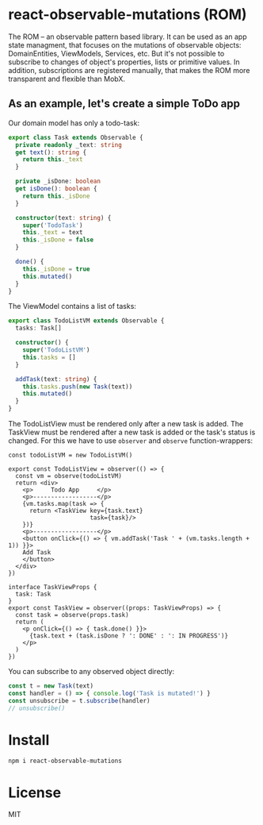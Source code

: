 # react-observable-mutations (ROM)

The ROM – an observable pattern based library. It can be used as an app state managment, that focuses on the mutations of observable objects: DomainEntities, ViewModels, Services, etc. But it's not possible to subscribe to changes of object's properties, lists or primitive values. In addition, subscriptions are registered manually, that makes the ROM more transparent and flexible than MobX.

## As an example, let's create a simple ToDo app
Our domain model has only a todo-task:

```ts
export class Task extends Observable {
  private readonly _text: string
  get text(): string {
    return this._text
  }

  private _isDone: boolean
  get isDone(): boolean {
    return this._isDone
  }

  constructor(text: string) {
    super('TodoTask')
    this._text = text
    this._isDone = false
  }

  done() {
    this._isDone = true
    this.mutated()
  }
}

```

The ViewModel contains a list of tasks:

```ts
export class TodoListVM extends Observable {
  tasks: Task[]

  constructor() {
    super('TodoListVM')
    this.tasks = []
  }

  addTask(text: string) {
    this.tasks.push(new Task(text))
    this.mutated()
  }
}
```

The TodoListView must be rendered only after a new task is added.
The TaskView must be rendered after a new task is added or the task's status is changed.
For this we have to use `observer` and `observe` function-wrappers:

```tsx
const todoListVM = new TodoListVM()

export const TodoListView = observer(() => {
  const vm = observe(todoListVM)
  return <div>
    <p>     Todo App     </p>
    <p>------------------</p>
    {vm.tasks.map(task => {
      return <TaskView key={task.text}
                       task={task}/>
    })}
    <p>------------------</p>
    <button onClick={() => { vm.addTask('Task ' + (vm.tasks.length + 1)) }}>
    Add Task
    </button>
  </div>
})

interface TaskViewProps {
  task: Task
}
export const TaskView = observer((props: TaskViewProps) => {
  const task = observe(props.task)
  return (
    <p onClick={() => { task.done() }}>
      {task.text + (task.isDone ? ': DONE' : ': IN PROGRESS')}
    </p>
  )
})

```

You can subscribe to any observed object directly:
```ts
const t = new Task(text)
const handler = () => { console.log('Task is mutated!') }
const unsubscribe = t.subscribe(handler)
// unsubscribe()

```

# Install
```cli
npm i react-observable-mutations
```

# License
MIT
